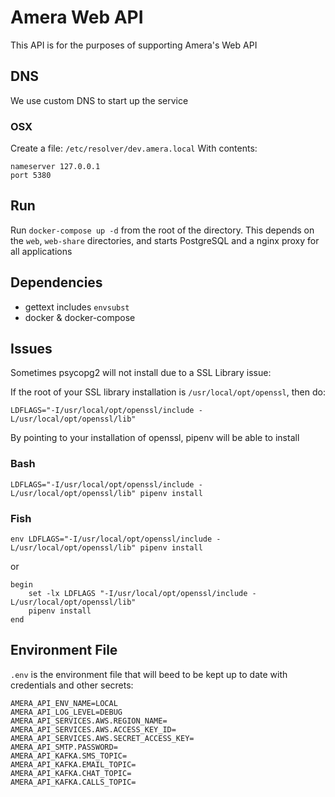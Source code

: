 # Amera Web API

This API is for the purposes of supporting Amera's Web API

## DNS

We use custom DNS to start up the service

### OSX

Create a file: `/etc/resolver/dev.amera.local`
With contents:

```shell
nameserver 127.0.0.1
port 5380
```

## Run

Run `docker-compose up -d` from the root of the directory.   This depends on the `web`, `web-share` directories, and starts PostgreSQL and a nginx proxy for all applications

## Dependencies

* gettext includes `envsubst`
* docker & docker-compose

## Issues

Sometimes psycopg2 will not install due to a SSL Library issue:

If the root of your SSL library installation is `/usr/local/opt/openssl`, then do:

```shell
LDFLAGS="-I/usr/local/opt/openssl/include -L/usr/local/opt/openssl/lib"
```

By pointing to your installation of openssl, pipenv will be able to install

### Bash

```shell
LDFLAGS="-I/usr/local/opt/openssl/include -L/usr/local/opt/openssl/lib" pipenv install
```

### Fish

```shell
env LDFLAGS="-I/usr/local/opt/openssl/include -L/usr/local/opt/openssl/lib" pipenv install
```

or

```shell
begin
    set -lx LDFLAGS "-I/usr/local/opt/openssl/include -L/usr/local/opt/openssl/lib"
    pipenv install
end
```

## Environment File

`.env` is the environment file that will beed to be kept up to date with credentials and other secrets:

```shell
AMERA_API_ENV_NAME=LOCAL
AMERA_API_LOG_LEVEL=DEBUG
AMERA_API_SERVICES.AWS.REGION_NAME=
AMERA_API_SERVICES.AWS.ACCESS_KEY_ID=
AMERA_API_SERVICES.AWS.SECRET_ACCESS_KEY=
AMERA_API_SMTP.PASSWORD=
AMERA_API_KAFKA.SMS_TOPIC=
AMERA_API_KAFKA.EMAIL_TOPIC=
AMERA_API_KAFKA.CHAT_TOPIC=
AMERA_API_KAFKA.CALLS_TOPIC=
```
